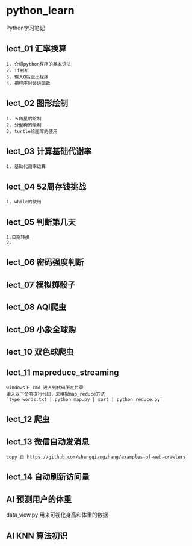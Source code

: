 # python_learn
Python学习笔记

## lect_01 汇率换算
    1. 介绍python程序的基本语法
    2. if判断
    3. 输入Q后退出程序
    4. 把程序封装进函数
## lect_02 图形绘制
    1. 五角星的绘制
    2. 分型树的绘制
    3. turtle绘图库的使用
## lect_03 计算基础代谢率
    1. 基础代谢率运算
## lect_04 52周存钱挑战
    1. while的使用
## lect_05 判断第几天
    1.日期转换
    2.
## lect_06 密码强度判断

## lect_07 模拟掷骰子

## lect_08 AQI爬虫

## lect_09 小象全球购

## lect_10 双色球爬虫

## lect_11 mapreduce_streaming
    windows下 cmd 进入到代码所在目录
    输入以下命令执行代码，来模拟map_reduce方法
    `type words.txt | python map.py | sort | python reduce.py`

## lect_12 爬虫

## lect_13 微信自动发消息
    copy 自 https://github.com/shengqiangzhang/examples-of-web-crawlers 

## lect_14 自动刷新访问量

## AI 预测用户的体重
data_view.py 用来可视化身高和体重的数据
## AI  KNN 算法初识